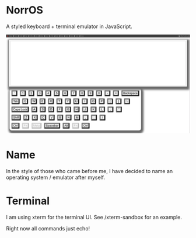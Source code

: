 # NorrOS
A styled keyboard + terminal emulator in JavaScript.

![](/norros-screenshot.png?raw=true)

# Name
In the style of those who came before me, I have decided to name an operating system / emulator after myself.

# Terminal
I am using xterm for the terminal UI. See /xterm-sandbox for an example.

Right now all commands just echo!
